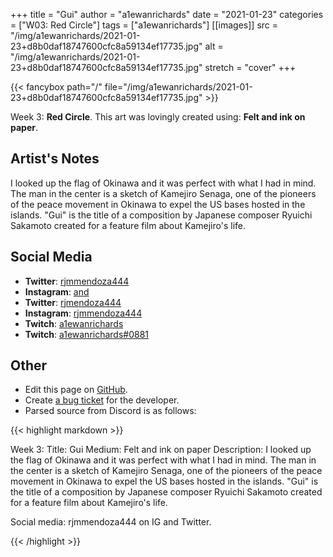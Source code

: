 +++
title =       "Gui"
author =      "a1ewanrichards"
date =        "2021-01-23"
categories =  ["W03: Red Circle"]
tags =        ["a1ewanrichards"]
[[images]]
                      src = "/img/a1ewanrichards/2021-01-23+d8b0daf18747600cfc8a59134ef17735.jpg"
                      alt = "/img/a1ewanrichards/2021-01-23+d8b0daf18747600cfc8a59134ef17735.jpg"
                      stretch = "cover"
+++


{{< fancybox path="/" file="/img/a1ewanrichards/2021-01-23+d8b0daf18747600cfc8a59134ef17735.jpg" >}}


Week 3: **Red Circle**. This art was lovingly created using: **Felt and ink on paper**.

## Artist's Notes

I looked up the flag of Okinawa and it was perfect with what I had in mind. The man in the center is a sketch of Kamejiro Senaga, one of the pioneers of the peace movement in Okinawa to expel the US bases hosted in the islands. "Gui" is the title of a composition by Japanese composer Ryuichi Sakamoto created for a feature film about Kamejiro's life.

## Social Media

- **Twitter**: [rjmmendoza444]()
- **Instagram**: [and]()
- **Twitter**: [rjmendoza444]()
- **Instagram**: [rjmmendoza444]()
- **Twitch**: [a1ewanrichards]()
- **Twitch**: [a1ewanrichards#0881]()


## Other

- Edit this page on [GitHub](https://github.com/teaminkling/web-refresh/edit/main/blog/content/blog/a1ewanrichards-week-3-4532.md).
- Create [a bug ticket](https://github.com/teaminkling/web-refresh/issues/new?assignees=&labels=bug&template=problem-report.md&title=) for the developer.
- Parsed source from Discord is as follows:

{{< highlight markdown >}}

Week 3:
Title: Gui
Medium: Felt and ink on paper
Description: I looked up the flag of Okinawa and it was perfect with what I had in mind. The man in the center is a sketch of Kamejiro Senaga, one of the pioneers of the peace movement in Okinawa to expel the US bases hosted in the islands. "Gui" is the title of a composition by Japanese composer Ryuichi Sakamoto created for a feature film about Kamejiro's life.

Social media: rjmmendoza444 on IG and Twitter.

{{< /highlight >}}
